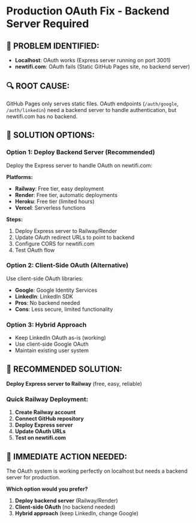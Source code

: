 # Production OAuth Fix - Backend Server Required

## 🚨 **PROBLEM IDENTIFIED:**
- **Localhost**: OAuth works (Express server running on port 3001)
- **newtifi.com**: OAuth fails (Static GitHub Pages site, no backend server)

## 🔍 **ROOT CAUSE:**
GitHub Pages only serves static files. OAuth endpoints (`/auth/google`, `/auth/linkedin`) need a backend server to handle authentication, but newtifi.com has no backend.

## 🔧 **SOLUTION OPTIONS:**

### **Option 1: Deploy Backend Server (Recommended)**
Deploy the Express server to handle OAuth on newtifi.com:

**Platforms:**
- **Railway**: Free tier, easy deployment
- **Render**: Free tier, automatic deployments
- **Heroku**: Free tier (limited hours)
- **Vercel**: Serverless functions

**Steps:**
1. Deploy Express server to Railway/Render
2. Update OAuth redirect URLs to point to backend
3. Configure CORS for newtifi.com
4. Test OAuth flow

### **Option 2: Client-Side OAuth (Alternative)**
Use client-side OAuth libraries:
- **Google**: Google Identity Services
- **LinkedIn**: LinkedIn SDK
- **Pros**: No backend needed
- **Cons**: Less secure, limited functionality

### **Option 3: Hybrid Approach**
- Keep LinkedIn OAuth as-is (working)
- Use client-side Google OAuth
- Maintain existing user system

## 🎯 **RECOMMENDED SOLUTION:**
**Deploy Express server to Railway** (free, easy, reliable)

### **Quick Railway Deployment:**
1. **Create Railway account**
2. **Connect GitHub repository**
3. **Deploy Express server**
4. **Update OAuth URLs**
5. **Test on newtifi.com**

## 🚀 **IMMEDIATE ACTION NEEDED:**
The OAuth system is working perfectly on localhost but needs a backend server for production. 

**Which option would you prefer?**
1. **Deploy backend server** (Railway/Render)
2. **Client-side OAuth** (no backend needed)
3. **Hybrid approach** (keep LinkedIn, change Google)
